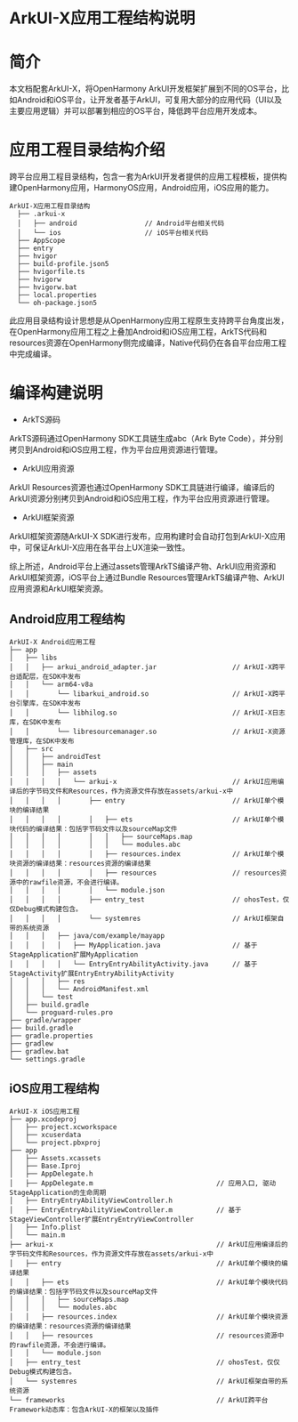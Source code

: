 # ArkUI-X应用工程结构说明

# 简介

本文档配套ArkUI-X，将OpenHarmony ArkUI开发框架扩展到不同的OS平台，比如Android和iOS平台，让开发者基于ArkUI，可复用大部分的应用代码（UI以及主要应用逻辑）并可以部署到相应的OS平台，降低跨平台应用开发成本。

# 应用工程目录结构介绍

跨平台应用工程目录结构，包含一套为ArkUI开发者提供的应用工程模板，提供构建OpenHarmony应用，HarmonyOS应用，Android应用，iOS应用的能力。

```
ArkUI-X应用工程目录结构
  ├── .arkui-x
  │   ├── android                 // Android平台相关代码
  │   └── ios                     // iOS平台相关代码
  ├── AppScope
  ├── entry
  ├── hvigor
  ├── build-profile.json5
  ├── hvigorfile.ts
  ├── hvigorw
  ├── hvigorw.bat
  ├── local.properties
  └── oh-package.json5
```

此应用目录结构设计思想是从OpenHarmony应用工程原生支持跨平台角度出发，在OpenHarmony应用工程之上叠加Android和iOS应用工程，ArkTS代码和resources资源在OpenHarmony侧完成编译，Native代码仍在各自平台应用工程中完成编译。

# 编译构建说明

* ArkTS源码

ArkTS源码通过OpenHarmony SDK工具链生成abc（Ark Byte Code），并分别拷贝到Android和iOS应用工程，作为平台应用资源进行管理。

* ArkUI应用资源

ArkUI Resources资源也通过OpenHarmony SDK工具链进行编译，编译后的ArkUI资源分别拷贝到Android和iOS应用工程，作为平台应用资源进行管理。

* ArkUI框架资源

ArkUI框架资源随ArkUI-X SDK进行发布，应用构建时会自动打包到ArkUI-X应用中，可保证ArkUI-X应用在各平台上UX渲染一致性。

综上所述，Android平台上通过assets管理ArkTS编译产物、ArkUI应用资源和ArkUI框架资源，iOS平台上通过Bundle Resources管理ArkTS编译产物、ArkUI应用资源和ArkUI框架资源。

## Android应用工程结构

```
ArkUI-X Android应用工程
├── app
│   ├── libs
│   │   ├── arkui_android_adapter.jar                   // ArkUI-X跨平台适配层，在SDK中发布
│   │   └── arm64-v8a
│   │       └── libarkui_android.so                     // ArkUI-X跨平台引擎库，在SDK中发布
│   │       └── libhilog.so                             // ArkUI-X日志库，在SDK中发布
│   │       └── libresourcemanager.so                   // ArkUI-X资源管理库，在SDK中发布
│   ├── src
│   │   ├── androidTest
│   │   ├── main
│   │   │   ├── assets
│   │   │   │   └── arkui-x                             // ArkUI应用编译后的字节码文件和Resources，作为资源文件存放在assets/arkui-x中
│   │   │   │       ├── entry                           // ArkUI单个模块的编译结果
│   │   │   │       │   ├── ets                         // ArkUI单个模块代码的编译结果：包括字节码文件以及sourceMap文件
│   │   │   │       │   │   ├── sourceMaps.map
│   │   │   │       │   │   └── modules.abc
│   │   │   │       │   ├── resources.index             // ArkUI单个模块资源的编译结果：resources资源的编译结果
│   │   │   │       │   ├── resources                   // resources资源中的rawfile资源，不会进行编译。
│   │   │   │       │   └── module.json
│   │   │   │       ├── entry_test                      // ohosTest，仅仅Debug模式构建包含。
│   │   │   │       └── systemres                       // ArkUI框架自带的系统资源
│   │   │   ├── java/com/example/mayapp
│   │   │   │   ├── MyApplication.java                  // 基于StageApplication扩展MyApplication
│   │   │   │   └── EntryEntryAbilityActivity.java      // 基于StageActivity扩展EntryEntryAbilityActivity
│   │   │   ├── res
│   │   │   └── AndroidManifest.xml
│   │   └── test
│   ├── build.gradle
│   └── proguard-rules.pro
├── gradle/wrapper
├── build.gradle
├── gradle.properties
├── gradlew
├── gradlew.bat
└── settings.gradle
```

## iOS应用工程结构

```
ArkUI-X iOS应用工程
├── app.xcodeproj
│   ├── project.xcworkspace
│   ├── xcuserdata
│   └── project.pbxproj
├── app
│   ├── Assets.xcassets
│   ├── Base.Iproj
│   ├── AppDelegate.h
│   ├── AppDelegate.m                               // 应用入口, 驱动StageApplication的生命周期
│   ├── EntryEntryAbilityViewController.h           
│   ├── EntryEntryAbilityViewController.m           // 基于StageViewController扩展EntryEntryViewController
│   ├── Info.plist
│   └── main.m
├── arkui-x                                         // ArkUI应用编译后的字节码文件和Resources，作为资源文件存放在assets/arkui-x中
│   ├── entry                                       // ArkUI单个模块的编译结果
│   │   ├── ets                                     // ArkUI单个模块代码的编译结果：包括字节码文件以及sourceMap文件
│   │   │   ├── sourceMaps.map
│   │   │   └── modules.abc
│   │   ├── resources.index                         // ArkUI单个模块资源的编译结果：resources资源的编译结果
│   │   ├── resources                               // resources资源中的rawfile资源，不会进行编译。
│   │   └── module.json
│   ├── entry_test                                  // ohosTest，仅仅Debug模式构建包含。
│   └── systemres                                   // ArkUI框架自带的系统资源
└── frameworks                                      // ArkUI跨平台Framework动态库：包含ArkUI-X的框架以及插件
```